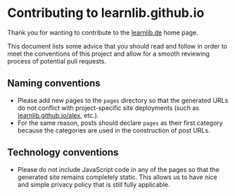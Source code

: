 # Contributing to learnlib.github.io

Thank you for wanting to contribute to the [learnlib.de](https://learnlib.de) home page.

This document lists some advice that you should read and follow in order to meet the conventions of this project and allow for a smooth reviewing process of potential pull requests. 


## Naming conventions

* Please add new pages to the `pages` directory so that the generated URLs do not conflict with project-specific site deployments (such as [learnlib.github.io/alex](https://learnlib.github.io/alex), etc.).
* For the same reason, posts should declare `pages` as their first category because the categories are used in the construction of post URLs.

## Technology conventions

* Please do not include JavaScript code in any of the pages so that the generated site remains completely static. This allows us to have nice and simple privacy policy that is still fully applicable.